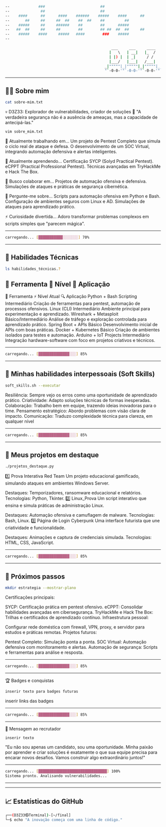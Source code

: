 ```bash
--             ###                         ##                                                                                        ##                                          ###                                            ###                                                                    ###      ##      ###                 ###                                                ###                        ###                                   ##       ##
--              ##                         ##                                                                                        ##                                           ##                                             ##                                                                   ## ##              ##                  ##                                                 ##                         ##                                   ##
--    ####      ##      ####    ######    #####    ####      ##              ##  ##    ####     ####              ####     #####    #####             ####    ##  ##   ######     ##      ####    ######    ####    #####        ##    ####              ####             ######    ####    ######     #       ###       ##                  ##    ####             ##  ##   ##  ##             ##       ####     ####     ##  ##   ####    ######             #####    ###      ####     ####              ####    ##  ##             ####     #####    ####     ####    #####     #####    ####
--       ##     ##     ##  ##    ##  ##    ##         ##                     ##  ##   ##  ##   ##  ##            ##  ##   ##         ##              ##  ##    ####     ##  ##    ##     ##  ##    ##  ##      ##   ##  ##    #####   ##  ##            ##  ##             ##  ##  ##  ##    ##  ##  ####       ##       ##               #####   ##  ##            ##  ##   #######            #####       ##   ##  ##    ## ##   ##  ##    ##  ##             ##       ##     ##  ##   ##  ##            ##  ##   #######               ##   ##       ##  ##   ##  ##   ##  ##   ##       ##  ##
--    #####     ##     ######    ##        ##      #####                     ##  ##   ##  ##   ##                ######    #####     ##              ######     ##      ##  ##    ##     ##  ##    ##       #####   ##  ##   ##  ##   ##  ##            ##  ##             ##  ##  ######    ##       ##        ##       ##              ##  ##   ######            ##  ##   ## # ##            ##  ##   #####   ##        ####    ######    ##                 ##       ##     ##       ##  ##            ######   ## # ##            #####    #####   ##       ######   ##  ##    #####   ##  ##
--   ##  ##     ##     ##        ##        ## ##  ##  ##     ##               ####    ##  ##   ##  ##            ##            ##    ## ##           ##        ####     #####     ##     ##  ##    ##      ##  ##   ##  ##   ##  ##   ##  ##            ##  ##             #####   ##        ##       ##        ##       ##              ##  ##   ##                ##  ##   ##   ##            ##  ##  ##  ##   ##  ##    ## ##   ##        ##                 ## ##    ##     ##  ##   ##  ##            ##       ##   ##           ##  ##        ##  ##  ##   ##       ##  ##        ##  ##  ##
--    #####    ####     #####   ####        ###    #####                       ##      ####     ####              #####   ######      ###             #####   ##  ##    ##       ####     ####    ####      #####   ##  ##    ######   ####              ####              ##       #####   ####     ####      ####     ####              ######   #####             ######  ##   ##           ###  ##   #####    ####     ##  ##   #####   ####                 ###    ####     ####     ####              #####   ##   ##            #####   ######    ####     #####   ##  ##   ######    ####
--                                                                                                                                                                     ####                                                                                               ####

```

```bash                                                  
                                                ___     ___     ____    ___     ___   
                                               |   \   | __|   |_  /   | __|   | __|  
                                               | |) |  | _|     / /    | _|    | _|   
                                               |___/   |___|   /___|   |___|   |___|  
                                             _|"""""|_|"""""|_|"""""|_|"""""|_|"""""| 
                                             "`-0-0-'"`-0-0-'"`-0-0-'"`-0-0-'"`-0-0-'
```


---

## 🧑‍💻 Sobre mim

```bash
cat sobre-mim.txt
```
💀 D3Z33: Explorador de vulnerabilidades, criador de soluções 👾
"A verdadeira segurança não é a ausência de ameaças, mas a capacidade de antecipá-las."

```bash
vim sobre_mim.txt
```

🔭 Atualmente trabalhando em...
Um projeto de Pentest Completo que simula o ciclo real de ataque e defesa.
O desenvolvimento de um SOC Virtual, integrando automação defensiva e alertas inteligentes.

🌱 Atualmente aprendendo...
Certificação SYCP (Solyd Practical Pentest).
eCPPT (Practical Professional Pentest).
Técnicas avançadas em TryHackMe e Hack The Box.

👯 Busco colaborar em...
Projetos de automação ofensiva e defensiva.
Simulações de ataques e práticas de segurança cibernética.

💬 Pergunte-me sobre...
Scripts para automação ofensiva em Python e Bash.
Configuração de ambientes seguros com Linux e AD.
Simulações de ataques para aprendizado prático.

⚡ Curiosidade divertida...
Adoro transformar problemas complexos em scripts simples que "parecem mágica".

---

```bash
carregando... [███████████░░░░░░░] 70%
```

---

## 🧠 Habilidades Técnicas

```bash
ls habilidades_técnicas.?
```

## 🔨 Ferramenta	🌟 Nível	🧩 Aplicação

🌟 Ferramenta	⚡ Nível Atual	🔍 Aplicação
Python + Bash Scripting	Intermediário	Criação de ferramentas para pentest, automação de processos ofensivos.
Linux (CLI)	Intermediário	Ambiente principal para experimentação e aprendizado.
Wireshark + Metasploit	Básico/Intermediário	Análise de tráfego e exploração controlada para aprendizado prático.
Spring Boot + APIs	Básico	Desenvolvimento inicial de APIs com boas práticas.
Docker + Kubernetes	Básico	Criação de ambientes isolados para testes e automação.
Arduino + IoT Projects	Intermediário	Integração hardware-software com foco em projetos criativos e técnicos.

---

```bash
carregando... [██████████████░░░] 85%
```

---

## 🌟 Minhas habilidades interpessoais (Soft Skills)

```bash
soft_skills.sh --executar
```

Resiliência: Sempre vejo os erros como uma oportunidade de aprendizado prático.
Criatividade: Adapto soluções técnicas de formas inesperadas.
Colaboração: Trabalho bem em equipe, trazendo ideias inovadoras para o time.
Pensamento estratégico: Abordo problemas com visão clara de impacto.
Comunicação: Traduzo complexidade técnica para clareza, em qualquer nível

---

```bash
carregando... [██████████████░░░] 85%
```

---

## 🌌 Meus projetos em destaque

```bash
./projetos_destaque.py
```

1️⃣ Prova Interativa Red Team
Um projeto educacional gamificado, simulando ataques em ambientes Windows Server.

Destaques: Temporizadores, ransomware educacional e relatórios.
Tecnologias: Python, Tkinter.
2️⃣ Linux_Prova
Um script interativo que ensina e simula práticas de administração Linux.

Destaques: Automação ofensiva e camuflagem de malware.
Tecnologias: Bash, Linux.
3️⃣ Página de Login Cyberpunk
Uma interface futurista que une criatividade e funcionalidade.

Destaques: Animações e captura de credenciais simulada.
Tecnologias: HTML, CSS, JavaScript.

---

```bash
carregando... [██████████████░░░] 85%
```

---

## 🚀 Próximos passos

```bash
mkdir estrategia --mostrar-plano
```

Certificações principais:

SYCP: Certificação prática em pentest ofensivo.
eCPPT: Consolidar habilidades avançadas em cibersegurança.
TryHackMe e Hack The Box: Trilhas e certificados de aprendizado contínuo.
Infraestrutura pessoal:

Configurar rede doméstica com firewall, VPN, proxy, e servidor para estudos e práticas remotas.
Projetos futuros:

Pentest Completo: Simulação ponta a ponta.
SOC Virtual: Automação defensiva com monitoramento e alertas.
Automação de segurança: Scripts e ferramentas para análise e resposta.

---

```bash
carregando... [██████████████░░░] 85%
```

---

🏆 Badges e conquistas

```bash
inserir texto para badges futuras
```

inserir links das badges

---

```bash
carregando... [██████████████░░░] 85%
```

---

📜 Mensagem ao recrutador

```bash
inserir texto
```

"Eu não sou apenas um candidato, sou uma oportunidade. Minha paixão por aprender e criar soluções é exatamente o que sua equipe precisa para encarar novos desafios. Vamos construir algo extraordinário juntos!"

---

```bash
carregando... [███████████████████████████████] 100%
Sistema pronto. Analisando vulnerabilidades...
```
---

---

## 📈 Estatísticas do GitHub

```bash
┌──(D3Z33㉿Terminal)-[~/final]
└─$ echo "A inovação começa com uma linha de código."
```


